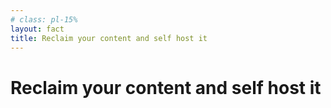 ```yaml
---
# class: pl-15%
layout: fact
title: Reclaim your content and self host it
---
```


<h1>Reclaim your content and self host it</h1>
